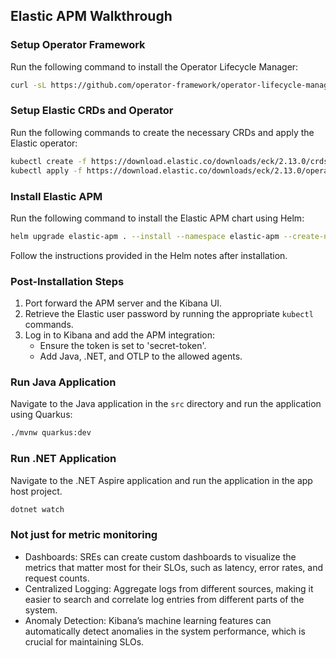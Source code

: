 ## Elastic APM Walkthrough

### Setup Operator Framework

Run the following command to install the Operator Lifecycle Manager:

```sh
curl -sL https://github.com/operator-framework/operator-lifecycle-manager/releases/download/v0.28.0/install.sh | bash -s v0.28.0
```

### Setup Elastic CRDs and Operator

Run the following commands to create the necessary CRDs and apply the Elastic operator:

```sh
kubectl create -f https://download.elastic.co/downloads/eck/2.13.0/crds.yaml
kubectl apply -f https://download.elastic.co/downloads/eck/2.13.0/operator.yaml
```

### Install Elastic APM

Run the following command to install the Elastic APM chart using Helm:

```sh
helm upgrade elastic-apm . --install --namespace elastic-apm --create-namespace --wait
```

Follow the instructions provided in the Helm notes after installation.

### Post-Installation Steps

1. Port forward the APM server and the Kibana UI.
2. Retrieve the Elastic user password by running the appropriate `kubectl` commands.
3. Log in to Kibana and add the APM integration:
   - Ensure the token is set to 'secret-token'.
   - Add Java, .NET, and OTLP to the allowed agents.

### Run Java Application

Navigate to the Java application in the `src` directory and run the application using Quarkus:

```sh
./mvnw quarkus:dev
```

### Run .NET Application

Navigate to the .NET Aspire application and run the application in the app host project.

```sh
dotnet watch
```




### Not just for metric monitoring

- Dashboards: SREs can create custom dashboards to visualize the metrics that matter most for their SLOs, such as latency, error rates, and request counts.
- Centralized Logging: Aggregate logs from different sources, making it easier to search and correlate log entries from different parts of the system.
- Anomaly Detection: Kibana’s machine learning features can automatically detect anomalies in the system performance, which is crucial for maintaining SLOs.


